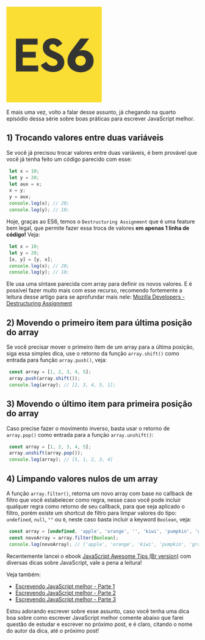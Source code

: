 ![Escrevendo JavaScript melhor](/images/es6-logo.jpg "Escrevendo JavaScript melhor")

E mais uma vez, volto a falar desse assunto, já chegando na quarto episódio dessa série sobre boas práticas para escrever JavaScript melhor.

## 1) Trocando valores entre duas variáveis

Se você já precisou trocar valores entre duas variáveis, é bem provável que você já tenha feito um código parecido com esse:

``` javascript
 let x = 10;
 let y = 20;
 let aux = x;
 x = y;
 y = aux;
 console.log(x); // 20;
 console.log(y); // 10;
``` 

Hoje, graças ao ES6, temos o `Destructuring Assignment` que é uma feature bem legal, que permite fazer essa troca de valores **em apenas 1 linha de código!** Veja:

``` javascript
 let x = 10;
 let y = 20;
 [x, y] = [y, x];
 console.log(x); // 20;
 console.log(y); // 10;
``` 

Ele usa uma síntaxe parecida com array para definir os novos valores. E é possível fazer muito mais com esse recurso, recomendo fortemente a leitura desse artigo para se aprofundar mais nele: [Mozilla Developers - Destructuring Assignment](https://developer.mozilla.org/en/docs/Web/JavaScript/Reference/Operators/Destructuring_assignment)

## 2) Movendo o primeiro item para última posição do array

Se você precisar mover o primeiro item de um array para a última posição, siga essa simples dica, use o retorno da função `array.shift()` como entrada para função `array.push()`, veja:

``` javascript
 const array = [1, 2, 3, 4, 5];
 array.push(array.shift());
 console.log(array); // [2, 3, 4, 5, 1];
``` 

## 3) Movendo o último item para primeira posição do array

Caso precise fazer o movimento inverso, basta usar o retorno de `array.pop()` como entrada para a função `array.unshift()`:

``` javascript
 const array = [1, 2, 3, 4, 5];
 array.unshift(array.pop());
 console.log(array); // [5, 1, 2, 3, 4]
``` 

## 4) Limpando valores nulos de um array

A função `array.filter()`, retorna um novo array com base no callback de filtro que você estabelecer como regra, nesse caso você pode incluir qualquer regra como retorno de seu callback, para que seja aplicado o filtro, porém existe um shortcut de filtro para limpar valores do tipo: `undefined`, `null`, `""` ou `0`, neste caso basta incluir a keyword `Boolean`, veja:

``` javascript
 const array = [undefined, 'apple', 'orange', '', 'kiwi', 'pumpkin', 'grape', '', 0, null];
 const novoArray = array.filter(Boolean);
 console.log(novoArray); // ['apple', 'orange', 'kiwi', 'pumpkin', 'grape'];
``` 

Recentemente lancei o ebook [JavaScript Awesome Tips (Br version)](https://leanpub.com/javascript-awesome-tips-br-version) com diversas dicas sobre JavaScript, vale a pena a leitura!

Veja também:

*   [Escrevendo JavaScript melhor - Parte 1](/escrevendo-javascript-melhor-parte-1 "Escrevendo JavaScript melhor - Parte 1")
*   [Escrevendo JavaScript melhor - Parte 2](/escrevendo-javascript-melhor-parte-2 "Escrevendo JavaScript melhor - Parte 2")
*   [Escrevendo JavaScript melhor - Parte 3](/escrevendo-javascript-melhor-parte-3 "Escrevendo JavaScript melhor - Parte 3")

Estou adorando escrever sobre esse assunto, caso você tenha uma dica boa sobre como escrever JavaScript melhor comente abaixo que farei questão de estudar e escrever no próximo post, e é claro, citando o nome do autor da dica, até o próximo post!